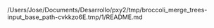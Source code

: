 /Users/Jose/Documents/Desarrollo/pxy2/tmp/broccoli_merge_trees-input_base_path-cvkkzo6E.tmp/1/README.md
